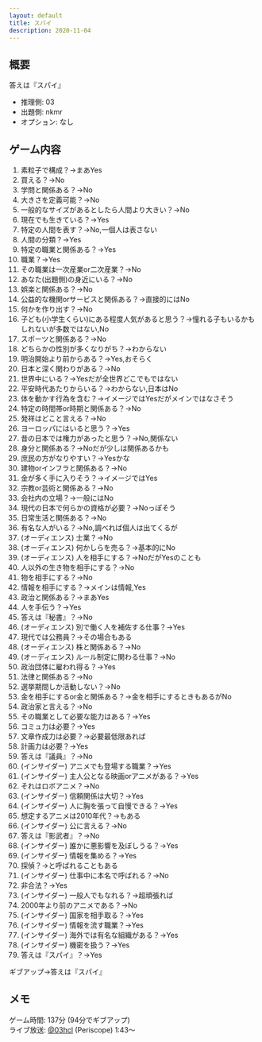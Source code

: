 ```yaml
---
layout: default
title: スパイ
description: 2020-11-04
---
```


## 概要

答えは『スパイ』

- 推理側: 03
- 出題側: nkmr
- オプション: なし

## ゲーム内容

1. 素粒子で構成？→まあYes
2. 買える？→No
3. 学問と関係ある？→No
4. 大きさを定義可能？→No
5. 一般的なサイズがあるとしたら人間より大きい？→No
6. 現在でも生きている？→Yes
7. 特定の人間を表す？→No,一個人は表さない
8. 人間の分類？→Yes
9. 特定の職業と関係ある？→Yes
10. 職業？→Yes
11. その職業は一次産業or二次産業？→No
12. あなた(出題側)の身近にいる？→No
13. 娯楽と関係ある？→No
14. 公益的な機関orサービスと関係ある？→直接的にはNo
15. 何かを作り出す？→No
16. 子ども(小学生くらい)にある程度人気があると思う？→憧れる子もいるかもしれないが多数ではない,No
17. スポーツと関係ある？→No
18. どちらかの性別が多くなりがち？→わからない
19. 明治開始より前からある？→Yes,おそらく
20. 日本と深く関わりがある？→No
21. 世界中にいる？→Yesだが全世界どこでもではない
22. 平安時代あたりからいる？→わからない,日本はNo
23. 体を動かす行為を含む？→イメージではYesだがメインではなさそう
24. 特定の時間帯or時期と関係ある？→No
25. 発祥はどこと言える？→No
26. ヨーロッパにはいると思う？→Yes
27. 昔の日本では権力があったと思う？→No,関係ない
28. 身分と関係ある？→Noだが少しは関係あるかも
29. 庶民の方がなりやすい？→Yesかな
30. 建物orインフラと関係ある？→No
31. 金が多く手に入りそう？→イメージではYes
32. 宗教or芸術と関係ある？→No
33. 会社内の立場？→一般にはNo
34. 現代の日本で何らかの資格が必要？→Noっぽそう
35. 日常生活と関係ある？→No
36. 有名な人がいる？→No,調べれば個人は出てくるが
37. (オーディエンス) 士業？→No
38. (オーディエンス) 何かしらを売る？→基本的にNo
39. (オーディエンス) 人を相手にする？→NoだがYesのことも
40. 人以外の生き物を相手にする？→No
41. 物を相手にする？→No
42. 情報を相手にする？→メインは情報,Yes
43. 政治と関係ある？→まあYes
44. 人を手伝う？→Yes
45. 答えは『秘書』？→No
46. (オーディエンス) 別で働く人を補佐する仕事？→Yes
47. 現代では公務員？→その場合もある
48. (オーディエンス) 株と関係ある？→No
49. (オーディエンス) ルール制定に関わる仕事？→No
50. 政治団体に雇われ得る？→Yes
51. 法律と関係ある？→No
52. 選挙期間しか活動しない？→No
53. 金を相手にするor金と関係ある？→金を相手にするときもあるがNo
54. 政治家と言える？→No
55. その職業として必要な能力はある？→Yes
56. コミュ力は必要？→Yes
57. 文章作成力は必要？→必要最低限あれば
58. 計画力は必要？→Yes
59. 答えは『議員』？→No
60. (インサイダー) アニメでも登場する職業？→Yes
61. (インサイダー) 主人公となる映画orアニメがある？→Yes
62. それはロボアニメ？→No
63. (インサイダー) 信頼関係は大切？→Yes
64. (インサイダー) 人に胸を張って自慢できる？→Yes
65. 想定するアニメは2010年代？→もある
66. (インサイダー) 公に言える？→No
67. 答えは『影武者』？→No
68. (インサイダー) 誰かに悪影響を及ぼしうる？→Yes
69. (インサイダー) 情報を集める？→Yes
70. 探偵？→と呼ばれることもある
71. (インサイダー) 仕事中に本名で呼ばれる？→No
72. 非合法？→Yes
73. (インサイダー) 一般人でもなれる？→超頑張れば
74. 2000年より前のアニメである？→No
75. (インサイダー) 国家を相手取る？→Yes
76. (インサイダー) 情報を流す職業？→Yes
77. (インサイダー) 海外では有名な組織がある？→Yes
78. (インサイダー) 機密を扱う？→Yes
79. 答えは『スパイ』？→Yes

ギブアップ→答えは『スパイ』

## メモ

ゲーム時間: 137分 (94分でギブアップ)  
ライブ放送: [@03hcl](https://www.periscope.tv/03hcl/1vOGwkXXbAvGB?t=1m43s) (Periscope) 1:43～
